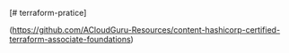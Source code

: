 [# terraform-pratice] 

(https://github.com/ACloudGuru-Resources/content-hashicorp-certified-terraform-associate-foundations)

